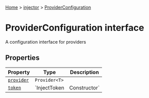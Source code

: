 [Home](./index) &gt; [injector](./injector.md) &gt; [ProviderConfiguration](./injector.providerconfiguration.md)

# ProviderConfiguration interface

A configuration interface for providers

## Properties

|  Property | Type | Description |
|  --- | --- | --- |
|  [`provider`](./injector.providerconfiguration.provider.md) | `Provider<T>` |  |
|  [`token`](./injector.providerconfiguration.token.md) | `InjectToken<T> | Constructor<T>` |  |

